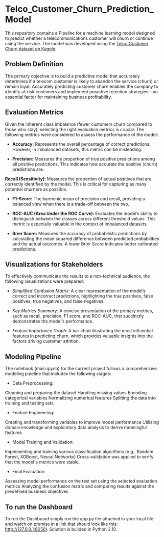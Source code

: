 # Telco_Customer_Churn_Prediction_Model

This repository contains a Pipeline for a machine learning model designed to predict whether a telecommunications customer will churn or continue using the service. The model was developed using the [Telco Customer Churn dataset on Kaggle](https://www.kaggle.com/datasets/blastchar/telco-customer-churn/data).

## Problem Definition
The primary objective is to build a predictive model that accurately determines if a telecom customer is likely to abandon the service (churn) or remain loyal. Accurately predicting customer churn enables the company to identify at-risk customers and implement proactive retention strategies—an essential factor for maintaining business profitability.

## Evaluation Metrics
Given the inherent class imbalance (fewer customers churn compared to those who stay), selecting the right evaluation metrics is crucial. The following metrics were considered to assess the performance of the model:

* **Accuracy:**
Represents the overall percentage of correct predictions. However, in imbalanced datasets, this metric can be misleading.

* **Precision:**
Measures the proportion of true positive predictions among all positive predictions. This indicates how accurate the positive (churn) predictions are.

**Recall (Sensitivity):**
Measures the proportion of actual positives that are correctly identified by the model. This is critical for capturing as many potential churners as possible.

* **F1-Score:**
The harmonic mean of precision and recall, providing a balanced view when there is a trade-off between the two.

* **ROC-AUC (Area Under the ROC Curve):**
Evaluates the model’s ability to distinguish between the classes across different threshold values. This metric is especially valuable in the context of imbalanced datasets.

* **Brier Score:**
Measures the accuracy of probabilistic predictions by calculating the mean squared difference between predicted probabilities and the actual outcomes. A lower Brier Score indicates better calibrated predictions.

## Visualizations for Stakeholders
To effectively communicate the results to a non-technical audience, the following visualizations were prepared:

* *Simplified Confusion Matrix:*
A clear representation of the model’s correct and incorrect predictions, highlighting the true positives, false positives, true negatives, and false negatives.

* *Key Metrics Summary:*
A concise presentation of the primary metrics, such as recall, precision, F1 score, and ROC-AUC, that succinctly demonstrates the model’s performance.

* *Feature Importance Graph:*
A bar chart illustrating the most influential features in predicting churn, which provides valuable insights into the factors driving customer attrition.

## Modeling Pipeline
The notebook (main.ipynb) for the current project follows a comprehensive modeling pipeline that includes the following stages:

* Data Preprocessing:

Cleaning and preparing the dataset
Handling missing values
Encoding categorical variables
Normalizing numerical features
Splitting the data into training and testing sets

* Feature Engineering:

Creating and transforming variables to improve model performance
Utilizing domain knowledge and exploratory data analysis to derive meaningful features

* Model Training and Validation:

Implementing and training various classification algorithms (e.g., Random Forest, XGBoost, Neural Networks)
Cross-validation was applied to verify that the model's metrics were stable.

* Final Evaluation:

Assessing model performance on the test set using the selected evaluation metrics
Analyzing the confusion matrix and comparing results against the predefined business objectives

## To run the Dashboard
To run the Dashboard simply run the app.py file attached in your local file and watch on premise in a link that should look like this: http://127.0.0.1:8050/. Solution is builded in Python 3.10.
